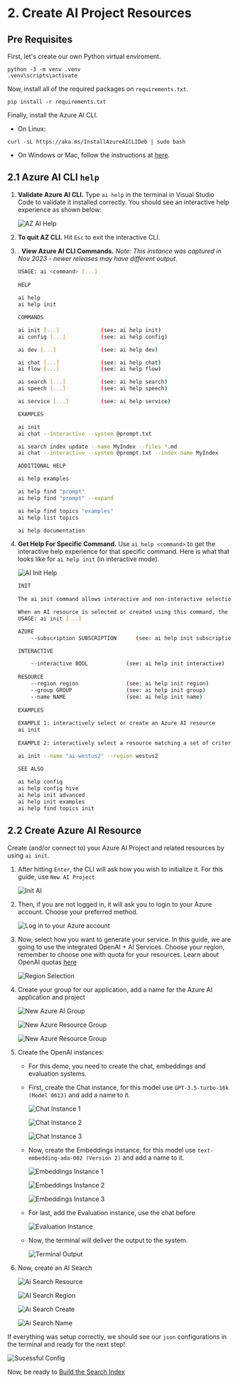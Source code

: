 # 2. Create AI Project Resources
## Pre Requisites

First, let's create our own Python virtual enviroment. 

```
python -3 -m venv .venv
.venv\scripts\activate
```

Now, install all of the required packages on `requirements.txt`.

```
pip install -r requirements.txt
```

Finally, install the Azure AI CLI. 

- On Linux:

```
curl -sL https://aka.ms/InstallAzureAICLIDeb | sudo bash
```

- On Windows or Mac, follow the instructions at [here](https://aka.ms/aistudio/docs/cli).

## 2.1 Azure AI CLI `help`
1. **Validate Azure AI CLI.** Type `ai help` in the terminal in Visual Studio Code to validate it installed correctly. You should see an interactive help experience as shown below:


    ![AZ AI Help](../img/11-AZAIHelp.png)

2. **To quit AZ CLI.** Hit `Esc` to exit the interactive CLI.

3. . **View Azure AI CLI Commands.** 
 _Note: This instance was captured in Nov 2023 - newer releases may have different output_.

    ```bash
    USAGE: ai <command> [...]                                       
                                                                    
    HELP                                                            
                                                                    
    ai help
    ai help init

    COMMANDS

    ai init [...]             (see: ai help init)
    ai config [...]           (see: ai help config)

    ai dev [...]              (see: ai help dev)

    ai chat [...]             (see: ai help chat)
    ai flow [...]             (see: ai help flow)

    ai search [...]           (see: ai help search)
    ai speech [...]           (see: ai help speech)

    ai service [...]          (see: ai help service)

    EXAMPLES

    ai init
    ai chat --interactive --system @prompt.txt

    ai search index update --name MyIndex --files *.md
    ai chat --interactive --system @prompt.txt --index-name MyIndex

    ADDITIONAL HELP

    ai help examples

    ai help find "prompt"
    ai help find "prompt" --expand

    ai help find topics "examples"
    ai help list topics

    ai help documentation
    ```

4. **Get Help For Specific Command.** Use `ai help <command>` to get the interactive help experience for that specific command. Here is what that looks like for `ai help init` (in interactive mode).

    ![AI Init Help](../img/12-AIInitHelp.png)

    ```bash
    INIT  
                                                                                                       
    The ai init command allows interactive and non-interactive selection or creation of Azure AI Services resources.                                                                                               

    When an AI resource is selected or created using this command, the associated resource keys and region are retrieved and automatically stored in the local AI configuration datastore.                                                                           
    USAGE: ai init [...]                                                                                                    

    AZURE                                                                                                                                                                                            
        --subscription SUBSCRIPTION      (see: ai help init subscription)    

    INTERACTIVE

        --interactive BOOL            (see: ai help init interactive)             
                                                                                                                                                                  
    RESOURCE                                                                                                                                                                                                                                                                                                    
        --region region               (see: ai help init region)                                                                                                                                             
        --group GROUP                 (see: ai help init group)                                                                                                                                             
        --name NAME                   (see: ai help init name)                                                                                                
                                                                          
    EXAMPLES
                                                            
    EXAMPLE 1: interactively select or create an Azure AI resource                                                                                     
    ai init
                                                                           
    EXAMPLE 2: interactively select a resource matching a set of criteria 

    ai init --name "ai-westus2" --region westus2

    SEE ALSO 
                                                                                 
    ai help config
    ai help config hive
    ai help init advanced
    ai help init examples
    ai help find topics init
    ```

## 2.2 Create Azure AI Resource

Create (and/or connect to) your Azure AI Project and related resources by using `ai init`.

1. After hitting `Enter`, the CLI will ask how you wish to initialize it. For this guide, use `New AI Project`

    ![Init AI](../img/13-InitAI.png)

2. Then, if you are not logged in, it will ask you to login to your Azure account. Choose your preferred method.

    ![Log in to your Azure account](../img/14-AILogin.png)

3. Now, select how you want to generate your service. In this guide, we are going to use the integrated OpenAI + AI Services. Choose your region, remember to choose one with quota for your resources. Learn about OpenAI quotas [here](https://learn.microsoft.com/en-us/azure/ai-services/openai/quotas-limits?WT.mc_id=academic-0000-pablolopes)

    ![Region Selection](../img/15-RegionSelect.png)

4. Create your group for our application, add a name for the Azure AI application and project

    ![New Azure AI Group](../img/16-NewAzAIGroup.png)

    ![New Azure Resource Group](../img/17-NewResourceGroup.png)

    ![New Azure Resource Group](../img/18-AzAIProject.png)

5. Create the OpenAI instances:

    - For this demo, you need to create the chat, embeddings and evaluation systems. 

    - First, create the Chat instance, for this model use `GPT-3.5-turbo-16k (Model 0613)` and add a name to it.

        ![Chat Instance 1](../img/19-ChatInstance.png)

        ![Chat Instance 2](../img/20-ChatInstanceModel.png)

        ![Chat Instance 3](../img/21-AddNameChatInstance.png)


    - Now, create the Embeddings instance, for this model use `text-embedding-ada-002 (Version 2)` and add a name to it.

        ![Embeddings Instance 1](../img/22-EmbeddingsInstance.png)

        ![Embeddings Instance 2](../img/23-EmbeddingsInstanceModel.png)

        ![Embeddings Instance 3](../img/24-AddNameEmbeddingsInstance.png)

    - For last, add the Evaluation instance, use the chat before

        ![Evaluation Instance](../img/25-EvaluationModel.png)

    - Now, the terminal will deliver the output to the system.

        ![Terminal Output](../img/26-TerminalAOIOutput.png)

6. Now, create an AI Search 

    ![Ai Search Resource](../img/27-AISearchResource.png)

    ![AI Search Region](../img/28-RegionAISearch.png)

    ![Ai Search Create](../img/29-CreateAISearch.png)

    ![Ai Search Name](../img/30-NameAISearch.png)

If everything was setup correctly, we should see our `json` configurations in the terminal and ready for the next step!

![Sucessful Config](../img/31-SucessfulConfig.png)

Now, be ready to [Build the Search Index](./03-build-search-index.md)